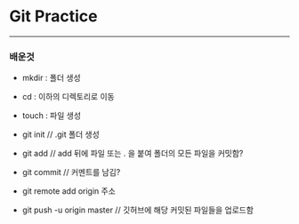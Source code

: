 # Git Practice

---
### 배운것

- mkdir : 폴더 생성
- cd : 이하의 디렉토리로 이동
- touch : 파일 생성
- git init // .git 폴더 생성
- git add // add 뒤에 파일 또는 . 을 붙여 폴더의 모든 파일을 커밋함?
- git commit // 커멘트를 남김?

- git remote add origin 주소
- git push -u origin master
// 깃허브에 해당 커밋된 파일들을 업로드함
